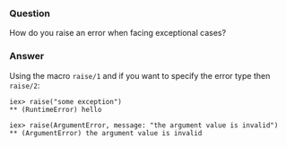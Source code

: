 ### Question
How do you raise an error when facing exceptional cases?


### Answer
Using the macro `raise/1` and if you want to specify the error type then
`raise/2`:

    iex> raise("some exception")
    ** (RuntimeError) hello

    iex> raise(ArgumentError, message: "the argument value is invalid")
    ** (ArgumentError) the argument value is invalid


